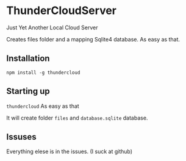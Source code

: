 # ThunderCloudServer
Just Yet Another Local Cloud Server

Creates files folder and a mapping Sqlite4 database. As easy as that.

## Installation

`npm install -g thundercloud`

## Starting up

`thundercloud`
As easy as that

It will create folder `files` and `database.sqlite` database.

## Issuses
Everything elese is in the issues. (I suck at github)